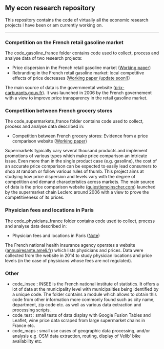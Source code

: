 ## My econ research repository

This repository contains the code of virtually all the economic research projects I have been or am currently working on. 

----------

### Competition on the French retail gasoline market

The code_gasoline_france folder contains code used to collect, process and analyse data of two research projects:


- Price dispersion in the French retail gasoline market ([Working paper](https://github.com/etiennecha/master_code/blob/master/papers/french_retail_gasoline_dispersion/french_retail_gasoline_dispersion.pdf))
- Rebranding in the French retail gasoline market: local competitive effects of price decreases ([Working paper (update soon!)](https://github.com/etiennecha/master_code/blob/master/papers/french_retail_gasoline_total_access/french_retail_gasoline_total_access.pdf))

The main source of data is the governmental website ([prix-carburants.gouv.fr](http://www.prix-carburants.gouv.fr)). It was launched in 2006 by the French governement with a view to improve price transparency in the retail gasoline market.


### Competition between French grocery stores

The code_supermarkets_france folder contains code used to collect, process and analyse data described in:


- Competition between French grocery stores: Evidence from a price comparison website ([Working paper](https://github.com/etiennecha/master_code/blob/master/papers/french_supermarkets_competition/french_supermarkets_competition.pdf))

Supermarkets typically cary several thousand products and implement promotions of various types which make price comparison an intricate issue. Even more than in the single product case (e.g. gasoline), the cost of an accurate price comparison can be expected to easily lead consumers to shop at random or follow various rules of thumb. This project aims at studying how price dispersion and levels vary with the degree of competition and demand characteristics across markets. The main source of data is the price comparison website ([quiestlemoinscher.com](http://www.quiestlemoinscher.com/)) launched by the supermarket chain Leclerc around 2006 with a view to prove the competitiveness of its prices.

### Physician fees and locations in Paris

The code_physicians_france folder contains code used to collect, process and analyse data described in:

- Physician fees and locations in Paris ([Note](https://github.com/etiennecha/master_code/blob/master/papers/french_physicians/report.pdf))

The French national health insurance agency operates a website ([annuairesante.ameli.fr](http://annuairesante.ameli.fr/)) which lists physicians and prices. Data were collected from the website in 2014 to study physician locations and price levels (in the case of physicians whose fees are not regulated).

### Other

- code_insee : INSEE is the French national institute of statistics. It offers a lot of data at the municipality level with municipalities being identified by a unique code. The folder contains a module which allows to obtain this code from other information more commonly found such as city name, department, zip code etc. as well as various data extraction and processing scripts.
- code_test : small tests of data display with Google Fusion Tables and Leaflet, wine price data scraped from large supermarket chains in France etc.
- code_maps : small use cases of geographic data processing, and/or analysis e.g. OSM data extraction, routing, display of Velib' bike availability etc.
